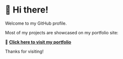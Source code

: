# 👋 Hi there!

Welcome to my GitHub profile.

Most of my projects are showcased on my portfolio site:

🔗 **[Click here to visit my portfolio](https://michaelbanksportfolio.com)**

Thanks for visiting!
